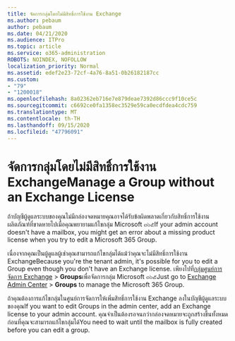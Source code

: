 ```yaml
---
title: จัดการกลุ่มโดยไม่มีสิทธิ์การใช้งาน Exchange
ms.author: pebaum
author: pebaum
ms.date: 04/21/2020
ms.audience: ITPro
ms.topic: article
ms.service: o365-administration
ROBOTS: NOINDEX, NOFOLLOW
localization_priority: Normal
ms.assetid: edef2e23-72cf-4a76-8a51-0b26182187cc
ms.custom:
- "79"
- "1200018"
ms.openlocfilehash: 8a02362eb716e7e879deae7392d86ccc9f10ce5c
ms.sourcegitcommit: c6692ce0fa1358ec3529e59ca0ecdfdea4cdc759
ms.translationtype: MT
ms.contentlocale: th-TH
ms.lasthandoff: 09/15/2020
ms.locfileid: "47796091"
---
```

# <a name="manage-a-group-without-an-exchange-license"></a><span data-ttu-id="9e5e1-102">จัดการกลุ่มโดยไม่มีสิทธิ์การใช้งาน Exchange</span><span class="sxs-lookup"><span data-stu-id="9e5e1-102">Manage a Group without an Exchange License</span></span>

<span data-ttu-id="9e5e1-103">ถ้าบัญชีผู้ดูแลระบบของคุณไม่มีกล่องจดหมายคุณอาจได้รับข้อผิดพลาดเกี่ยวกับสิทธิ์การใช้งานผลิตภัณฑ์ที่ขาดหายไปเมื่อคุณพยายามแก้ไขกลุ่ม Microsoft ๓๖๕</span><span class="sxs-lookup"><span data-stu-id="9e5e1-103">If your admin account doesn't have a mailbox, you might get an error about a missing product license when you try to edit a Microsoft 365 Group.</span></span>
  
<span data-ttu-id="9e5e1-104">เนื่องจากคุณเป็นผู้ดูแลผู้เช่าคุณสามารถแก้ไขกลุ่มได้แม้ว่าคุณจะไม่มีสิทธิ์การใช้งาน Exchange</span><span class="sxs-lookup"><span data-stu-id="9e5e1-104">Because you're the tenant admin, it's possible for you to edit a Group even though you don't have an Exchange license.</span></span> <span data-ttu-id="9e5e1-105">เพียงไปที่[กลุ่มศูนย์การจัดการ Exchange](https://outlook.office365.com/ecp.aspx) \> **Groups**เพื่อจัดการกลุ่ม Microsoft ๓๖๕</span><span class="sxs-lookup"><span data-stu-id="9e5e1-105">Just go to [Exchange Admin Center](https://outlook.office365.com/ecp.aspx) \> **Groups** to manage the Microsoft 365 Group.</span></span>
  
<span data-ttu-id="9e5e1-106">ถ้าคุณต้องการแก้ไขกลุ่มในศูนย์การจัดการให้เพิ่มสิทธิ์การใช้งาน Exchange ลงในบัญชีผู้ดูแลระบบของคุณ</span><span class="sxs-lookup"><span data-stu-id="9e5e1-106">If you want to edit Groups in the admin center, add an Exchange license to your admin account.</span></span> <span data-ttu-id="9e5e1-107">คุณจำเป็นต้องรอจนกว่ากล่องจดหมายจะถูกสร้างขึ้นทั้งหมดก่อนที่คุณจะสามารถแก้ไขกลุ่มได้</span><span class="sxs-lookup"><span data-stu-id="9e5e1-107">You need to wait until the mailbox is fully created before you can edit a group.</span></span>
  